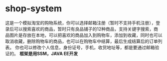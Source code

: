 # shop-system
这是一个模拟淘宝的购物系统，你可以选择邮箱注册（暂时不支持手机注册），登录后可以搜索喜欢的商品，暂时只有良品铺子的12种商品，支持关键字搜索，商品图片是存放在本地，可以把喜欢的商品加入到购物车，添加到收藏，同时也可以取消收藏，删除购物车的商品，也可以在购物车中结算，最后生成结算后的订单列表。
你也可以修改个人信息，身份证号，手机，收货地址等，都是要通过邮箱验证的。
**框架是用SSM，JAVA EE开发**
